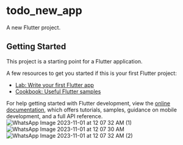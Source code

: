 # todo_new_app

A new Flutter project.

## Getting Started

This project is a starting point for a Flutter application.

A few resources to get you started if this is your first Flutter project:

- [Lab: Write your first Flutter app](https://docs.flutter.dev/get-started/codelab)
- [Cookbook: Useful Flutter samples](https://docs.flutter.dev/cookbook)

For help getting started with Flutter development, view the
[online documentation](https://docs.flutter.dev/), which offers tutorials,
samples, guidance on mobile development, and a full API reference.
![WhatsApp Image 2023-11-01 at 12 07 32 AM (1)](https://github.com/yassabadr4/notes/assets/75986635/c4916069-0adf-4c81-9839-8c0483a12588)
![WhatsApp Image 2023-11-01 at 12 07 30 AM](https://github.com/yassabadr4/notes/assets/75986635/51a6228c-83bf-4edd-ab05-d067ca71e679)
![WhatsApp Image 2023-11-01 at 12 07 32 AM (2)](https://github.com/yassabadr4/notes/assets/75986635/c7d924fc-579f-4345-b1ab-5bcf8c0e187a)
